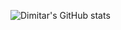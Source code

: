 ![Dimitar's GitHub stats](https://github-readme-stats.vercel.app/api?username=dimkoegu&count_private=true&theme=tokyonight)

